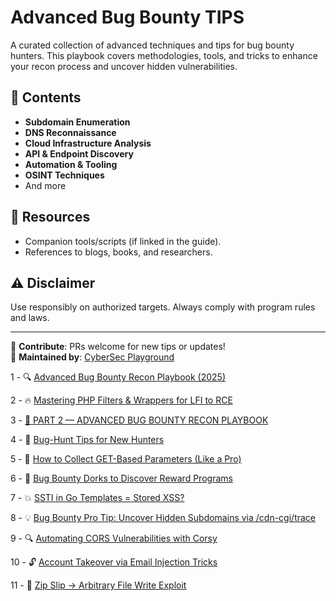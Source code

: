 # Advanced Bug Bounty TIPS

A curated collection of advanced techniques and tips for bug bounty hunters. This playbook covers methodologies, tools, and tricks to enhance your recon process and uncover hidden vulnerabilities.

## 📌 Contents
- **Subdomain Enumeration**  
- **DNS Reconnaissance**  
- **Cloud Infrastructure Analysis**  
- **API & Endpoint Discovery**  
- **Automation & Tooling**  
- **OSINT Techniques**
- And more

## 🔗 Resources
- Companion tools/scripts (if linked in the guide).
- References to blogs, books, and researchers.

## ⚠️ Disclaimer
Use responsibly on authorized targets. Always comply with program rules and laws.

---

📝 **Contribute**: PRs welcome for new tips or updates!  
🔎 **Maintained by**: [CyberSec Playground](https://github.com/cybersecplayground)

1 - 🔍 [Advanced Bug Bounty Recon Playbook (2025)](https://github.com/cybersecplayground/bugbounty-Tips-and-Tricks/blob/main/TIPS/Advanced-Bug-Bounty-Recon%20-Playbook.md)

2 - 🔥 [Mastering PHP Filters & Wrappers for LFI to RCE](https://github.com/cybersecplayground/bugbounty-Tips-and-Tricks/blob/main/TIPS/Mastering-PHP-Filters.md)

3 - [🚨 PART 2 — ADVANCED BUG BOUNTY RECON PLAYBOOK](https://github.com/cybersecplayground/bugbounty-Tips-and-Tricks/blob/main/TIPS/Advanced-Bug-Bounty-Recon%20-Playbook-Part-2.md)

4 - 🐞 [Bug-Hunt Tips for New Hunters](https://github.com/cybersecplayground/bugbounty-Tips-and-Tricks/blob/main/TIPS/bug_hunt_admin_panel_recon.md)

5 - 🧩 [How to Collect GET-Based Parameters (Like a Pro)](https://github.com/cybersecplayground/bugbounty-Tips-and-Tricks/blob/main/TIPS/get_parameters_recon.md)

6 - 🧠 [Bug Bounty Dorks to Discover Reward Programs](https://github.com/cybersecplayground/bugbounty-Tips-and-Tricks/blob/main/TIPS/Bug_Bounty_Dorks.md)

7 - 💥 [SSTI in Go Templates = Stored XSS?](https://github.com/cybersecplayground/bugbounty-Tips-and-Tricks/blob/main/TIPS/Stored-XSS-via-Go-SSTI.md)

8 - 💡 [Bug Bounty Pro Tip: Uncover Hidden Subdomains via /cdn-cgi/trace](https://github.com/cybersecplayground/bugbounty-Tips-and-Tricks/blob/main/TIPS/cdn-cgi-trace-recon-method.md)

9 - 🔍 [Automating CORS Vulnerabilities with Corsy](https://github.com/cybersecplayground/bugbounty-Tips-and-Tricks/blob/main/TIPS/Automating-Cors-Corsy.md)

10 - 🔓 [Account Takeover via Email Injection Tricks](https://github.com/cybersecplayground/bugbounty-Tips-and-Tricks/blob/main/TIPS/email-injection-based-account-takeover-technique.md)

11 - 🧠 [Zip Slip → Arbitrary File Write Exploit](https://github.com/cybersecplayground/bugbounty-Tips-and-Tricks/blob/main/TIPS/zip_slip_exploit.md)



